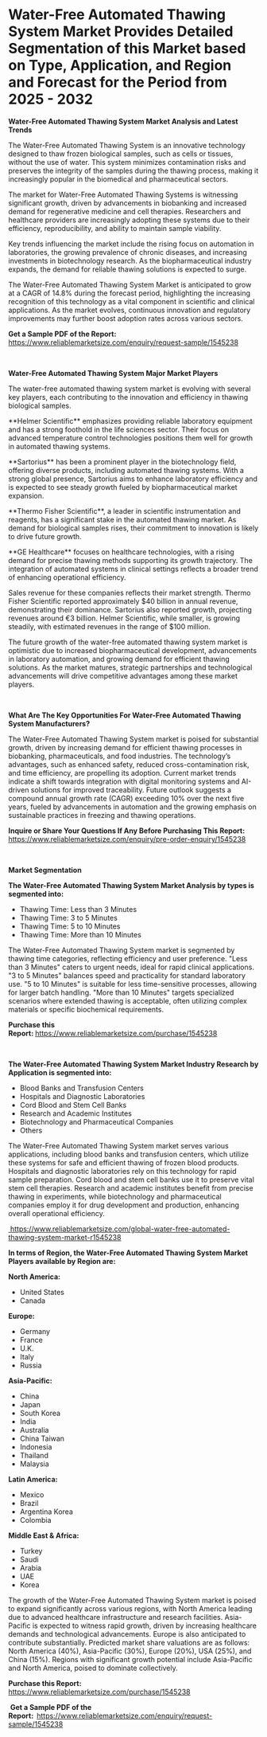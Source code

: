 <p><h1>Water-Free Automated Thawing System Market Provides Detailed Segmentation of this Market based on Type, Application, and Region and Forecast for the Period from 2025 - 2032</h1></p><p><strong>Water-Free Automated Thawing System Market Analysis and Latest Trends</strong></p>
<p><p>The Water-Free Automated Thawing System is an innovative technology designed to thaw frozen biological samples, such as cells or tissues, without the use of water. This system minimizes contamination risks and preserves the integrity of the samples during the thawing process, making it increasingly popular in the biomedical and pharmaceutical sectors. </p><p>The market for Water-Free Automated Thawing Systems is witnessing significant growth, driven by advancements in biobanking and increased demand for regenerative medicine and cell therapies. Researchers and healthcare providers are increasingly adopting these systems due to their efficiency, reproducibility, and ability to maintain sample viability. </p><p>Key trends influencing the market include the rising focus on automation in laboratories, the growing prevalence of chronic diseases, and increasing investments in biotechnology research. As the biopharmaceutical industry expands, the demand for reliable thawing solutions is expected to surge. </p><p>The Water-Free Automated Thawing System Market is anticipated to grow at a CAGR of 14.8% during the forecast period, highlighting the increasing recognition of this technology as a vital component in scientific and clinical applications. As the market evolves, continuous innovation and regulatory improvements may further boost adoption rates across various sectors.</p></p>
<p><strong>Get a Sample PDF of the Report:&nbsp;</strong> <a href="https://www.reliablemarketsize.com/enquiry/request-sample/1545238?utm_campaign=3536&utm_medium=2&utm_source=Github&utm_content=ia&utm_term=14042025&utm_id=water-free-automated-thawing-system">https://www.reliablemarketsize.com/enquiry/request-sample/1545238</a></p>
<p>&nbsp;</p>
<p><strong>Water-Free Automated Thawing System Major Market Players</strong></p>
<p><p>The water-free automated thawing system market is evolving with several key players, each contributing to the innovation and efficiency in thawing biological samples. </p><p>**Helmer Scientific** emphasizes providing reliable laboratory equipment and has a strong foothold in the life sciences sector. Their focus on advanced temperature control technologies positions them well for growth in automated thawing systems.</p><p>**Sartorius** has been a prominent player in the biotechnology field, offering diverse products, including automated thawing systems. With a strong global presence, Sartorius aims to enhance laboratory efficiency and is expected to see steady growth fueled by biopharmaceutical market expansion.</p><p>**Thermo Fisher Scientific**, a leader in scientific instrumentation and reagents, has a significant stake in the automated thawing market. As demand for biological samples rises, their commitment to innovation is likely to drive future growth.</p><p>**GE Healthcare** focuses on healthcare technologies, with a rising demand for precise thawing methods supporting its growth trajectory. The integration of automated systems in clinical settings reflects a broader trend of enhancing operational efficiency.</p><p>Sales revenue for these companies reflects their market strength. Thermo Fisher Scientific reported approximately $40 billion in annual revenue, demonstrating their dominance. Sartorius also reported growth, projecting revenues around €3 billion. Helmer Scientific, while smaller, is growing steadily, with estimated revenues in the range of $100 million.</p><p>The future growth of the water-free automated thawing system market is optimistic due to increased biopharmaceutical development, advancements in laboratory automation, and growing demand for efficient thawing solutions. As the market matures, strategic partnerships and technological advancements will drive competitive advantages among these market players.</p></p>
<p>&nbsp;</p>
<p><strong>What Are The Key Opportunities For Water-Free Automated Thawing System Manufacturers?</strong></p>
<p><p>The Water-Free Automated Thawing System market is poised for substantial growth, driven by increasing demand for efficient thawing processes in biobanking, pharmaceuticals, and food industries. The technology’s advantages, such as enhanced safety, reduced cross-contamination risk, and time efficiency, are propelling its adoption. Current market trends indicate a shift towards integration with digital monitoring systems and AI-driven solutions for improved traceability. Future outlook suggests a compound annual growth rate (CAGR) exceeding 10% over the next five years, fueled by advancements in automation and the growing emphasis on sustainable practices in freezing and thawing operations.</p></p>
<p><strong>Inquire or Share Your Questions If Any Before Purchasing This Report:</strong> <a href="https://www.reliablemarketsize.com/enquiry/pre-order-enquiry/1545238?utm_campaign=3536&utm_medium=2&utm_source=Github&utm_content=ia&utm_term=14042025&utm_id=water-free-automated-thawing-system">https://www.reliablemarketsize.com/enquiry/pre-order-enquiry/1545238</a></p>
<p>&nbsp;</p>
<p><strong>Market Segmentation</strong></p>
<p><strong>The Water-Free Automated Thawing System Market Analysis by types is segmented into:</strong></p>
<p><ul><li>Thawing Time: Less than 3 Minutes</li><li>Thawing Time: 3 to 5 Minutes</li><li>Thawing Time: 5 to 10 Minutes</li><li>Thawing Time: More than 10 Minutes</li></ul></p>
<p><p>The Water-Free Automated Thawing System market is segmented by thawing time categories, reflecting efficiency and user preference. "Less than 3 Minutes" caters to urgent needs, ideal for rapid clinical applications. "3 to 5 Minutes" balances speed and practicality for standard laboratory use. "5 to 10 Minutes" is suitable for less time-sensitive processes, allowing for larger batch handling. "More than 10 Minutes" targets specialized scenarios where extended thawing is acceptable, often utilizing complex materials or specific biochemical requirements.</p></p>
<p><strong>Purchase this Report:&nbsp;</strong><a href="https://www.reliablemarketsize.com/purchase/1545238?utm_campaign=3536&utm_medium=2&utm_source=Github&utm_content=ia&utm_term=14042025&utm_id=water-free-automated-thawing-system">https://www.reliablemarketsize.com/purchase/1545238</a></p>
<p>&nbsp;</p>
<p><strong>The Water-Free Automated Thawing System Market Industry Research by Application is segmented into:</strong></p>
<p><ul><li>Blood Banks and Transfusion Centers</li><li>Hospitals and Diagnostic Laboratories</li><li>Cord Blood and Stem Cell Banks</li><li>Research and Academic Institutes</li><li>Biotechnology and Pharmaceutical Companies</li><li>Others</li></ul></p>
<p><p>The Water-Free Automated Thawing System market serves various applications, including blood banks and transfusion centers, which utilize these systems for safe and efficient thawing of frozen blood products. Hospitals and diagnostic laboratories rely on this technology for rapid sample preparation. Cord blood and stem cell banks use it to preserve vital stem cell therapies. Research and academic institutes benefit from precise thawing in experiments, while biotechnology and pharmaceutical companies employ it for drug development and production, enhancing overall operational efficiency.</p></p>
<p><a href="https://www.reliablemarketsize.com/global-water-free-automated-thawing-system-market-r1545238?utm_campaign=3536&utm_medium=2&utm_source=Github&utm_content=ia&utm_term=14042025&utm_id=water-free-automated-thawing-system">&nbsp;https://www.reliablemarketsize.com/global-water-free-automated-thawing-system-market-r1545238</a></p>
<p><strong>In terms of Region, the Water-Free Automated Thawing System Market Players available by Region are:</strong></p>
<p>
    <p> <strong> North America: </strong>
        <ul>
            <li>United States</li>
            <li>Canada</li>
        </ul>
        </p> 
    <p> <strong> Europe: </strong>
        <ul>
            <li>Germany</li>
            <li>France</li>
            <li>U.K.</li>
            <li>Italy</li>
            <li>Russia</li>
        </ul>
        </p> 
    <p> <strong> Asia-Pacific: </strong>
        <ul>
            <li>China</li>
            <li>Japan</li>
            <li>South Korea</li>
            <li>India</li>
            <li>Australia</li>
            <li>China Taiwan</li>
            <li>Indonesia</li>
            <li>Thailand</li>
            <li>Malaysia</li>
        </ul>
        </p> 
    <p> <strong> Latin America: </strong>
        <ul>
            <li>Mexico</li>
            <li>Brazil</li>
            <li>Argentina Korea</li>
            <li>Colombia</li>
        </ul>
        </p> 
    <p> <strong> Middle East & Africa: </strong>
        <ul>
            <li>Turkey</li>
            <li>Saudi</li>
            <li>Arabia</li>
            <li>UAE</li>
            <li>Korea</li>
        </ul>
    </p>
    </p>
<p><p>The growth of the Water-Free Automated Thawing System market is poised to expand significantly across various regions, with North America leading due to advanced healthcare infrastructure and research facilities. Asia-Pacific is expected to witness rapid growth, driven by increasing healthcare demands and technological advancements. Europe is also anticipated to contribute substantially. Predicted market share valuations are as follows: North America (40%), Asia-Pacific (30%), Europe (20%), USA (25%), and China (15%). Regions with significant growth potential include Asia-Pacific and North America, poised to dominate collectively.</p></p>
<p><strong>Purchase this Report: </strong><a href="https://www.reliablemarketsize.com/purchase/1545238?utm_campaign=3536&utm_medium=2&utm_source=Github&utm_content=ia&utm_term=14042025&utm_id=water-free-automated-thawing-system">https://www.reliablemarketsize.com/purchase/1545238</a></p>
<p>&nbsp;<strong>Get a Sample PDF of the Report:&nbsp;&nbsp;</strong><a href="https://www.reliablemarketsize.com/enquiry/request-sample/1545238?utm_campaign=3536&utm_medium=2&utm_source=Github&utm_content=ia&utm_term=14042025&utm_id=water-free-automated-thawing-system">https://www.reliablemarketsize.com/enquiry/request-sample/1545238</a></p>
<p><strong></strong></p>
<p><p></p><p></p><p></p></p>